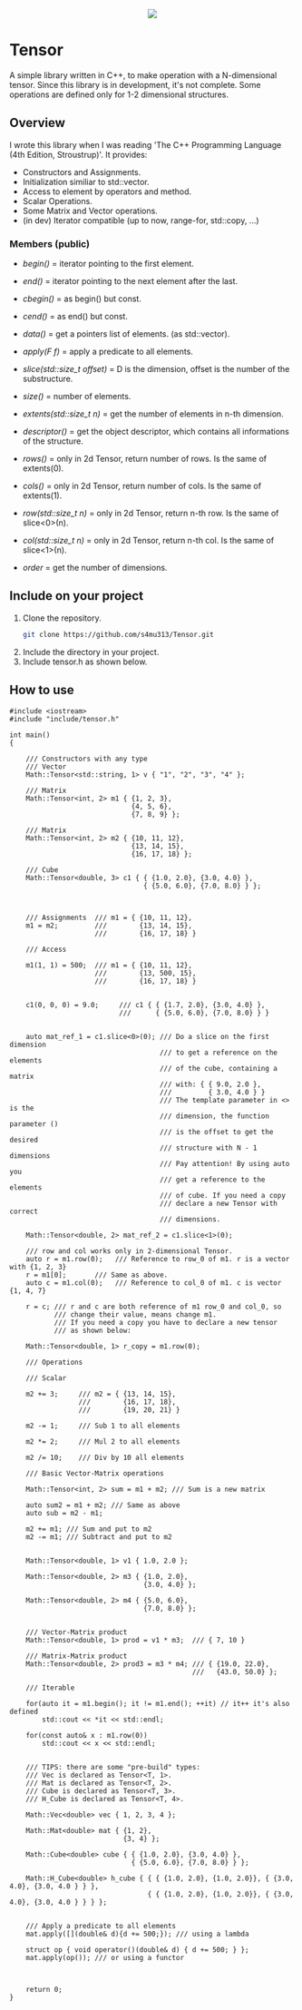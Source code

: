 <p align="center">
  <img src="http://www.samueleserrago.com/images/portfolio/modals/m-tensor.png">
</p>

# Tensor
A simple library written in C++, to make operation with a N-dimensional tensor. Since this library is in development, it's not complete. Some operations are defined only for 1-2 dimensional structures.


## Overview

I wrote this library when I was reading 'The C++ Programming Language (4th Edition, Stroustrup)'. It provides:
  + Constructors and Assignments.
  + Initialization similiar to std::vector.
  + Access to element by operators and method.
  + Scalar Operations.
  + Some Matrix and Vector operations.
  + (in dev) Iterator compatible (up to now, range-for, std::copy, ...)

### Members (public)

   - *begin()* = iterator pointing to the first element.
   - *end()* = iterator pointing to the next element after the last.

   - *cbegin()* = as begin() but const.
   - *cend()* = as end() but const.

   - *data()* = get a pointers list of elements. (as std::vector).

   - *apply(F f)* = apply a predicate to all elements.

   - *slice<D>(std::size_t offset)* = D is the dimension, offset is the number of the substructure.

   - *size()* = number of elements.
   - *extents(std::size_t n)* = get the number of elements in n-th dimension.

   - *descriptor()* = get the object descriptor, which contains all informations of the structure.
   - *rows()* = only in 2d Tensor, return number of rows. Is the same of extents(0).
   - *cols()* = only in 2d Tensor, return number of cols. Is the same of extents(1).
   - *row(std::size_t n)* = only in 2d Tensor, return n-th row. Is the same of slice<0>(n).
   - *col(std::size_t n)* = only in 2d Tensor, return n-th col. Is the same of slice<1>(n).
   - *order* = get the number of dimensions.

 
## Include on your project 
1. Clone the repository.
   ```sh
   git clone https://github.com/s4mu313/Tensor.git
   ```
2. Include the directory in your project.
3. Include tensor.h as shown below.

## How to use
```
#include <iostream>
#include "include/tensor.h"

int main()
{

    /// Constructors with any type
    /// Vector
    Math::Tensor<std::string, 1> v { "1", "2", "3", "4" };

    /// Matrix
    Math::Tensor<int, 2> m1 { {1, 2, 3},
                              {4, 5, 6},
                              {7, 8, 9} };

    /// Matrix
    Math::Tensor<int, 2> m2 { {10, 11, 12},
                              {13, 14, 15},
                              {16, 17, 18} };

    /// Cube
    Math::Tensor<double, 3> c1 { { {1.0, 2.0}, {3.0, 4.0} },
                                 { {5.0, 6.0}, {7.0, 8.0} } };



    /// Assignments  /// m1 = { {10, 11, 12},
    m1 = m2;         ///        {13, 14, 15},
                     ///        {16, 17, 18} }

    /// Access

    m1(1, 1) = 500;  /// m1 = { {10, 11, 12},
                     ///        {13, 500, 15},
                     ///        {16, 17, 18} }


    c1(0, 0, 0) = 9.0;     /// c1 { { {1.7, 2.0}, {3.0, 4.0} },
                           ///      { {5.0, 6.0}, {7.0, 8.0} } }


    auto mat_ref_1 = c1.slice<0>(0); /// Do a slice on the first dimension
                                     /// to get a reference on the elements
                                     /// of the cube, containing a matrix
                                     /// with: { { 9.0, 2.0 },
                                     ///         { 3.0, 4.0 } }
                                     /// The template parameter in <> is the
                                     /// dimension, the function parameter ()
                                     /// is the offset to get the desired
                                     /// structure with N - 1 dimensions
                                     /// Pay attention! By using auto you
                                     /// get a reference to the elements
                                     /// of cube. If you need a copy
                                     /// declare a new Tensor with correct
                                     /// dimensions.

    Math::Tensor<double, 2> mat_ref_2 = c1.slice<1>(0);

    /// row and col works only in 2-dimensional Tensor.
    auto r = m1.row(0);   /// Reference to row_0 of m1. r is a vector with {1, 2, 3}
    r = m1[0];       /// Same as above.
    auto c = m1.col(0);   /// Reference to col_0 of m1. c is vector {1, 4, 7}

    r = c; /// r and c are both reference of m1 row_0 and col_0, so
           /// change their value, means change m1.
           /// If you need a copy you have to declare a new tensor
           /// as shown below:

    Math::Tensor<double, 1> r_copy = m1.row(0);

    /// Operations

    /// Scalar

    m2 += 3;     /// m2 = { {13, 14, 15},
                 ///        {16, 17, 18},
                 ///        {19, 20, 21} }

    m2 -= 1;     /// Sub 1 to all elements

    m2 *= 2;     /// Mul 2 to all elements

    m2 /= 10;    /// Div by 10 all elements

    /// Basic Vector-Matrix operations

    Math::Tensor<int, 2> sum = m1 + m2; /// Sum is a new matrix

    auto sum2 = m1 + m2; /// Same as above
    auto sub = m2 - m1;

    m2 += m1; /// Sum and put to m2
    m2 -= m1; /// Subtract and put to m2


    Math::Tensor<double, 1> v1 { 1.0, 2.0 };

    Math::Tensor<double, 2> m3 { {1.0, 2.0},
                                 {3.0, 4.0} };

    Math::Tensor<double, 2> m4 { {5.0, 6.0},
                                 {7.0, 8.0} };


    /// Vector-Matrix product
    Math::Tensor<double, 1> prod = v1 * m3;  /// { 7, 10 }

    /// Matrix-Matrix product
    Math::Tensor<double, 2> prod3 = m3 * m4; /// { {19.0, 22.0},
                                             ///   {43.0, 50.0} };

    /// Iterable

    for(auto it = m1.begin(); it != m1.end(); ++it) // it++ it's also defined
        std::cout << *it << std::endl;

    for(const auto& x : m1.row(0))
        std::cout << x << std::endl;


    /// TIPS: there are some "pre-build" types:
    /// Vec is declared as Tensor<T, 1>.
    /// Mat is declared as Tensor<T, 2>.
    /// Cube is declared as Tensor<T, 3>.
    /// H_Cube is declared as Tensor<T, 4>.

    Math::Vec<double> vec { 1, 2, 3, 4 };

    Math::Mat<double> mat { {1, 2},
                            {3, 4} };

    Math::Cube<double> cube { { {1.0, 2.0}, {3.0, 4.0} },
                              { {5.0, 6.0}, {7.0, 8.0} } };

    Math::H_Cube<double> h_cube { { { {1.0, 2.0}, {1.0, 2.0}}, { {3.0, 4.0}, {3.0, 4.0 } } },
                                  { { {1.0, 2.0}, {1.0, 2.0}}, { {3.0, 4.0}, {3.0, 4.0 } } } };

    
    /// Apply a predicate to all elements
    mat.apply([](double& d){d += 500;}); /// using a lambda

    struct op { void operator()(double& d) { d += 500; } };
    mat.apply(op()); /// or using a functor



    return 0;
}

```

